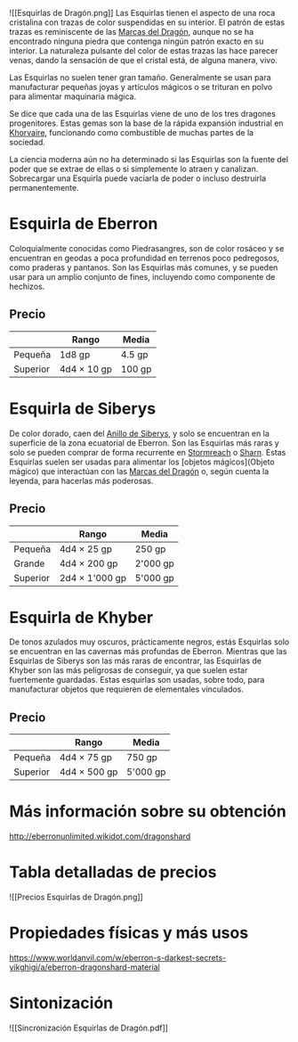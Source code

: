 ![[Esquirlas de Dragón.png]]
Las Esquirlas tienen el aspecto de una roca cristalina con trazas de color suspendidas en su interior. El patrón de estas trazas es reminiscente de las [Marcas del Dragón](Marca_del_Dragón), aunque no se ha encontrado ninguna piedra que contenga ningún patrón exacto en su interior. La naturaleza pulsante del color de estas trazas las hace parecer venas, dando la sensación de que el cristal está, de alguna manera, vivo. 

Las Esquirlas no suelen tener gran tamaño. Generalmente se usan para manufacturar pequeñas joyas y artículos mágicos o se trituran en polvo para alimentar maquinaria mágica.

Se dice que cada una de las Esquirlas viene de uno de los tres dragones progenitores. Estas gemas son la base de la rápida expansión industrial en [Khorvaire](Khorvaire), funcionando como combustible de muchas partes de la sociedad.

La ciencia moderna aún no ha determinado si las Esquirlas son la fuente del poder que se extrae de ellas o si simplemente lo atraen y canalizan. Sobrecargar una Esquirla puede vaciarla de poder o incluso destruirla permanentemente.
# Esquirla de Eberron
Coloquialmente conocidas como Piedrasangres, son de color rosáceo y se encuentran en geodas a poca profundidad en terrenos poco pedregosos, como praderas y pantanos. Son las Esquirlas más comunes, y se pueden usar para un amplio conjunto de fines, incluyendo como componente de hechizos.
## Precio

|  | Rango | Media |
|---|---|---|
|Pequeña|1d8 gp|4.5 gp|
|Superior|4d4 × 10 gp|100 gp|

# Esquirla de Siberys
De color dorado, caen del [Anillo de Siberys](Anillo_de_Siberys), y solo se encuentran en la superficie de la zona ecuatorial de Eberron. Son las Esquirlas más raras y solo se pueden comprar de forma recurrente en [Stormreach](Stormreach) o [Sharn](Sharn). Estas Esquirlas suelen ser usadas para alimentar los [objetos mágicos](Objeto mágico) que interactúan con las [Marcas del Dragón](Marca_del_Dragón) o, según cuenta la leyenda, para hacerlas más poderosas.
## Precio

| |Rango|Media|
|---|---|---|
|Pequeña|4d4 × 25 gp|250 gp|
|Grande|4d4 × 200 gp|2'000 gp|
|Superior|2d4 × 1'000 gp|5'000 gp|

# Esquirla de Khyber
De tonos azulados muy oscuros, prácticamente negros,  estás Esquirlas solo se encuentran en las cavernas más profundas de Eberron. Mientras que las Esquirlas de Siberys son las más raras de encontrar, las Esquirlas de Khyber son las más peligrosas de conseguir, ya que suelen estar fuertemente guardadas. Estas esquirlas son usadas, sobre todo, para manufacturar objetos que requieren de elementales vinculados. 

## Precio

| |Rango|Media|
|---|---|---|
|Pequeña|4d4 × 75 gp|750 gp|
|Superior|4d4 × 500 gp|5'000 gp|

# Más información sobre su obtención
http://eberronunlimited.wikidot.com/dragonshard

# Tabla detalladas de precios
![[Precios Esquirlas de Dragón.png]]

# Propiedades físicas y más usos
https://www.worldanvil.com/w/eberron-s-darkest-secrets-yikghigi/a/eberron-dragonshard-material

# Sintonización
![[Sincronización Esquirlas de Dragón.pdf]]

[1]: https://eberron.fandom.com/wiki/Dragonshard
[2]: http://klubbsaga2015.wikidot.com/dragonshard
[3]: http://eberronunlimited.wikidot.com/dragonshard
[4]: https://www.reddit.com/r/Eberron/comments/moap1j/are_dragonshards_a_finite_or_infinite_source_of/
[5]: https://www.worldanvil.com/w/eberron-s-darkest-secrets-yikghigi/a/eberron-dragonshard-material